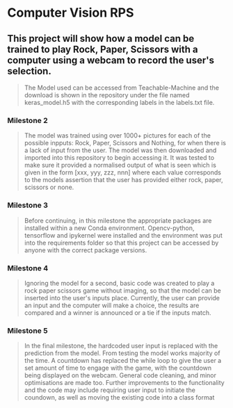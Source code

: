 # Computer Vision RPS

## This project will show how a model can be trained to play Rock, Paper, Scissors with a computer using a webcam to record the user's selection. 
> The Model used can be accessed from Teachable-Machine and the download is shown in the repository under the file named keras_model.h5 with the corresponding labels in the labels.txt file.

### Milestone 2
> The model was trained using over 1000+ pictures for each of the possible inpputs: Rock, Paper, Scissors and Nothing, for when there is a lack of input from the user. The model was then downloaded and imported into this repository to begin accessing it. It was tested to make sure it provided a normalised output of what is seen which is given in the form [xxx, yyy, zzz, nnn] where each value corresponds to the models assertion that the user has provided either rock, paper, scissors or none. 

### Milestone 3
> Before continuing, in this milestone the appropriate packages are installed within a new Conda environment. Opencv-python, tensorflow and ipykernel were installed and the environment was put into the requirements folder so that this project can be accessed by anyone with the correct package versions.

### Milestone 4
> Ignoring the model for a second, basic code was created to play a rock paper scissors game without imaging, so that the model can be inserted into the user's inputs place. Currently, the user can provide an input and the computer will make a choice, the results are compared and a winner is announced or a tie if the inputs match.
> 

### Milestone 5
> In the final milestone, the hardcoded user input is replaced with the prediction from the model. From testing the model works majority of the time. A countdown has replaced the while loop to give the user a set amount of time to engage with the game, with the countdown being displayed on the webcam. General code cleaning, and minor optimisations are made too. 
> Further improvements to the functionality and the code may include requiring user input to initiate the coundown, as well as moving the existing code into a class format